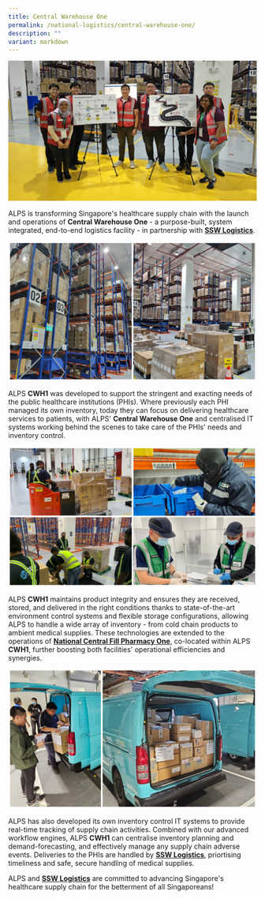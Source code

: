 ```yaml
---
title: Central Warehouse One
permalink: /national-logistics/central-warehouse-one/
description: ""
variant: markdown
---
```

![](/images/alps_cwh1_teammates_2024_mar_23.jpg)

ALPS is transforming Singapore's healthcare supply chain with the launch and operations of **Central Warehouse One** - a purpose-built, system integrated, end-to-end logistics facility - in partnership with **[SSW Logistics](https://www.ssw.com.sg/About%20Us.html)**.

![](/images/alps_cwh1_facility_2024_mar_23.jpg)

ALPS **CWH1** was developed to support the stringent and exacting needs of the public healthcare institutions (PHIs). Where previously each PHI managed its own inventory, today they can focus on delivering healthcare services to patients, with ALPS' **Central Warehouse One** and centralised IT systems working behind the scenes to take care of the PHIs' needs and inventory control. 

![](/images/alps_cwh1_ssw_logistics_2024_mar_23.jpg)

ALPS **CWH1** maintains product integrity and ensures they are received, stored, and delivered in the right conditions thanks to state-of-the-art environment control systems and flexible storage configurations, allowing ALPS to handle a wide array of inventory - from cold chain products to ambient medical supplies. These technologies are extended to the operations of **[National Central Fill Pharmacy One](/national-logistics/national-central-fill-pharmacy-one/)**, co-located within ALPS **CWH1**, further boosting both facilities' operational efficiencies and synergies.

![](/images/alps_cwh1_delivery_2024_mar_23.jpg)

ALPS has also developed its own inventory control IT systems to provide real-time tracking of supply chain activities. Combined with our advanced workflow engines, ALPS **CWH1** can centralise inventory planning and demand-forecasting, and effectively manage any supply chain adverse events. Deliveries to the PHIs are handled by **[SSW Logistics](https://www.ssw.com.sg/About%20Us.html)**, priortising timeliness and safe, secure handling of medical supplies.  

ALPS and **[SSW Logistics](https://www.ssw.com.sg/About%20Us.html)** are committed to advancing Singapore's healthcare supply chain for the betterment of all Singaporeans!